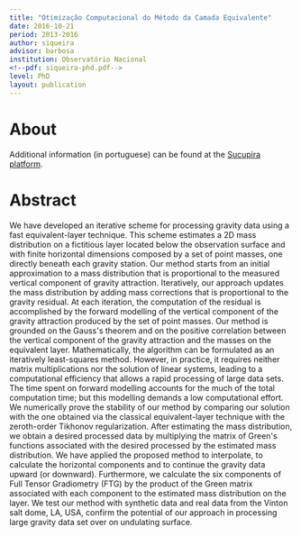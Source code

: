 ```yaml
---
title: "Otimização Computacional do Método da Camada Equivalente"
date: 2016-10-21
period: 2013-2016
author: siqueira
advisor: barbosa
institution: Observatório Nacional
<!--pdf: siqueira-phd.pdf-->
level: PhD
layout: publication
---
```


# About

Additional information (in portuguese) can be found at the
[Sucupira platform](https://sucupira.capes.gov.br/sucupira/public/consultas/coleta/trabalhoConclusao/viewTrabalhoConclusao.jsf?popup=true&id_trabalho=4216876).


# Abstract

We have developed an iterative scheme for processing gravity data using a fast
equivalent-layer technique. This scheme estimates a 2D mass distribution on a
fictitious layer located below the observation surface and with finite horizontal
dimensions composed by a set of point masses, one directly beneath each gravity
station. Our method starts from an initial approximation to a mass distribution
that is proportional to the measured vertical component of gravity attraction.
Iteratively, our approach updates the mass distribution by adding mass corrections
that is proportional to the gravity residual. At each iteration, the computation
of the residual is accomplished by the forward modelling of the vertical component
of the gravity attraction produced by the set of point masses. Our method is
grounded on the Gauss's theorem and on the positive correlation between the
vertical component of the gravity attraction and the masses on the equivalent
layer. Mathematically, the algorithm can be formulated as an iteratively
least-squares method. However, in practice, it requires neither matrix
multiplications nor the solution of linear systems, leading to a computational
efficiency that allows a rapid processing of large data sets. The time spent
on forward modelling accounts for the much of the total computation time; but
this modelling demands a low computational effort. We numerically prove the
stability of our method by comparing our solution with the one obtained via
the classical equivalent-layer technique with the zeroth-order Tikhonov
regularization. After estimating the mass distribution, we obtain a desired
processed data by multiplying the matrix of Green's functions associated with
the desired processed by the estimated mass distribution. We have applied
the proposed method to interpolate, to calculate the horizontal components
and to continue the gravity data upward (or downward). Furthermore, we
calculate the six components of Full Tensor Gradiometry (FTG) by the product
of the Green matrix associated with each component to the estimated mass
distribution on the layer. We test our method with synthetic data and real
data from the Vinton salt dome, LA, USA, confirm the potential of our
approach in processing large gravity data set over on undulating surface.
